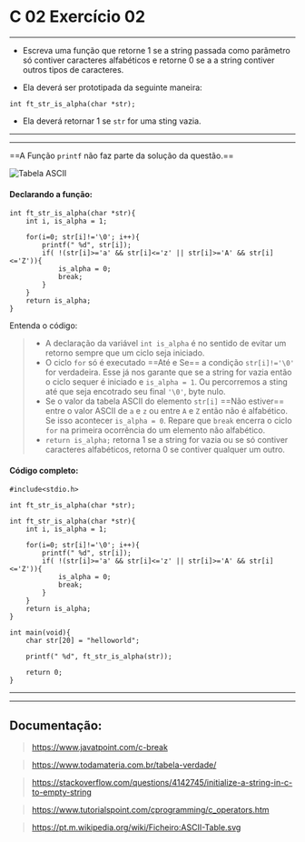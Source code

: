 # C 02 Exercício 02
---

- Escreva uma função que retorne 1 se a string passada como parâmetro só contiver caracteres alfabéticos e retorne 0 se a a string contiver outros tipos de caracteres.

- Ela deverá ser prototipada da seguinte maneira:
```
int ft_str_is_alpha(char *str);
```

- Ela deverá retornar 1 se `str` for uma sting vazia.

---
---
==A Função `printf` não faz parte da solução da questão.==

![Tabela ASCII](https://upload.wikimedia.org/wikipedia/commons/thumb/d/dd/ASCII-Table.svg/1107px-ASCII-Table.svg.png)

#### Declarando a função:
    int ft_str_is_alpha(char *str){
        int i, is_alpha = 1;
        
        for(i=0; str[i]!='\0'; i++){
            printf(" %d", str[i]);
            if( !(str[i]>='a' && str[i]<='z' || str[i]>='A' && str[i]<='Z')){
                is_alpha = 0;
                break;
            } 
        }
        return is_alpha; 
    }

Entenda o código:
> - A declaração da variável `int is_alpha` é no sentido de evitar um retorno sempre que um ciclo seja iniciado.
> - O ciclo `for` só é executado ==Até e Se== a condição `str[i]!='\0'` for verdadeira. Esse já nos garante que se a string for vazia então o ciclo sequer é iniciado e `is_alpha = 1`. Ou percorremos a sting até que seja encotrado seu final `'\0'`, byte nulo.
>- Se o valor da tabela ASCII do elemento `str[i]` ==Não estiver== entre o valor ASCII de `a` e `z` ou entre `A` e `Z` então não é alfabético. Se isso acontecer `is_alpha = 0`. Repare que `break` encerra o ciclo `for` na primeira ocorrência do um elemento não alfabético.
> - `return is_alpha;` retorna 1 se a string for vazia ou se só contiver caracteres alfabéticos, retorna 0 se contiver qualquer um outro.

#### Código completo:
    #include<stdio.h>

    int ft_str_is_alpha(char *str);

    int ft_str_is_alpha(char *str){
        int i, is_alpha = 1;
        
        for(i=0; str[i]!='\0'; i++){
            printf(" %d", str[i]);
            if( !(str[i]>='a' && str[i]<='z' || str[i]>='A' && str[i]<='Z')){
                is_alpha = 0;
                break;
            } 
        }
        return is_alpha; 
    }

    int main(void){
        char str[20] = "helloworld";

        printf(" %d", ft_str_is_alpha(str));

        return 0;
    }

---
---

## Documentação:

> https://www.javatpoint.com/c-break

> https://www.todamateria.com.br/tabela-verdade/

> https://stackoverflow.com/questions/4142745/initialize-a-string-in-c-to-empty-string

> https://www.tutorialspoint.com/cprogramming/c_operators.htm

> https://pt.m.wikipedia.org/wiki/Ficheiro:ASCII-Table.svg